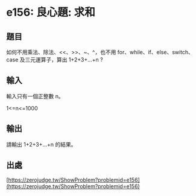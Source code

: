 # e156: 良心題: 求和

## 題目

如何不用乘法、除法、<<、>>、~、^，也不用 for、while、if、else、switch、case 及三元運算子，算出 1+2+3+...+n ?

## 輸入

輸入只有一個正整數 n。

1<=n<=1000

## 輸出

請輸出 1+2+3+...+n 的結果。

## 出處

[https://zerojudge.tw/ShowProblem?problemid=e156](https://zerojudge.tw/ShowProblem?problemid=e156)
